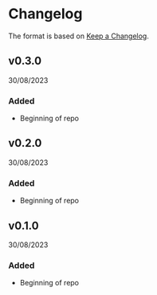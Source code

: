 # Changelog
The format is based on [Keep a Changelog](https://keepachangelog.com/en/1.0.0/).

## v0.3.0
30/08/2023

### Added
* Beginning of repo

## v0.2.0
30/08/2023

### Added
* Beginning of repo


## v0.1.0
30/08/2023

### Added
* Beginning of repo
